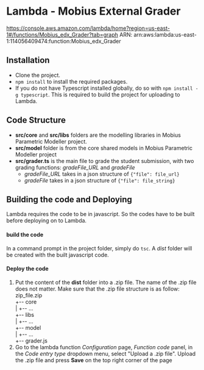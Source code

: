 # Lambda - Mobius External Grader

https://console.aws.amazon.com/lambda/home?region=us-east-1#/functions/Mobius_edx_Grader?tab=graph
ARN: arn:aws:lambda:us-east-1:114056409474:function:Mobius_edx_Grader

## Installation

* Clone the project.
* `npm install` to install the required packages.
* If you do not have Typescript installed globally, do so with `npm install -g typescript`. This is required to build the project for uploading to Lambda.

## Code Structure

* **src/core** and **src/libs** folders are the modelling libraries in Mobius Parametric Modeller project.
* **src/model** folder is from the core shared models in Mobius Parametric Modeller project
* **src/grader.ts** is the main file to grade the student submission, with two grading functions: *gradeFile_URL* and *gradeFile*
  * *gradeFile_URL* takes in a json structure of `{"file": file_url}`
  * *gradeFile* takes in a json structure of `{"file": file_string}`

## Building the code and Deploying

Lambda requires the code to be in javascript. So the codes have to be built before deploying on to Lambda.

#### build the code
In a command prompt in the project folder, simply do `tsc`. A *dist* folder will be created with the built javascript code.

#### Deploy the code
1. Put the content of the **dist** folder into a .zip file. The name of the .zip file does not matter. Make sure that the .zip file structure is as follow:  
    zip_file.zip  
    +-- core  
    |   +-- ...  
    +-- libs  
    |   +-- ...  
    +-- model  
    |   +-- ...  
    +-- grader.js
2. Go to the lambda function *Configuration* page, *Function code* panel, in the *Code entry type* dropdown menu, select "Upload a .zip file". Upload the .zip file and press **Save** on the top right corner of the page
